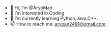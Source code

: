 - 👋 Hi, I’m @AryoMan
- 👀 I’m interested in Coding
- 🌱 I’m currently learning Python,Java,C++.
- 📫 How to reach me: aryoan2491@gmail.com

<!---
AryoMan/AryoMan is a ✨ special ✨ repository because its `README.md` (this file) appears on your GitHub profile.
You can click the Preview link to take a look at your changes.
--->
